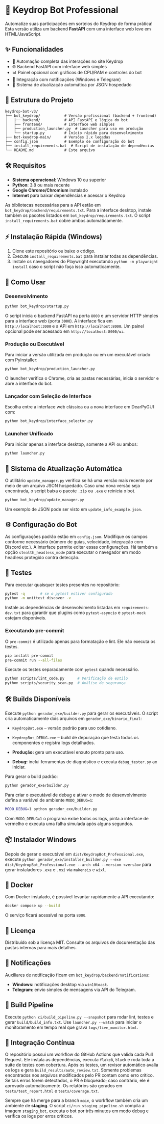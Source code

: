 # 🤖 Keydrop Bot Professional

Automatize suas participações em sorteios do Keydrop de forma prática! Esta versão utiliza um backend **FastAPI** com uma interface web leve em HTML/JavaScript.

## ✨ Funcionalidades
- 🔗 Automação completa das interações no site Keydrop
- 🌐 Backend FastAPI com interface web simples
- 📊 Painel opcional com gráficos de CPU/RAM e controles do bot
- 💬 Integração com notificações (Windows e Telegram)
- 🔄 Sistema de atualização automática por JSON hospedado

## 📁 Estrutura do Projeto
```text
keydrop-bot-v3/
├── bot_keydrop/           # Versão profissional (backend + frontend)
│   ├── backend/           # API FastAPI e lógica do bot
│   ├── frontend/          # Interface web simples
│   ├── production_launcher.py  # Launcher para uso em produção
│   └── startup.py         # Início rápido para desenvolvimento
├── bot-keydrop-main/      # Versões 2.x legadas
├── config.json            # Exemplo de configuração do bot
├── install_requirements.bat  # Script de instalação de dependências
└── README.md              # Este arquivo
```

## 🛠 Requisitos
- **Sistema operacional**: Windows 10 ou superior
- **Python**: 3.8 ou mais recente
- **Google Chrome/Chromium** instalado
- **Internet** para baixar dependências e acessar o Keydrop

As bibliotecas necessárias para a API estão em `bot_keydrop/backend/requirements.txt`.
Para a interface desktop, instale também os pacotes listados em `bot_keydrop/requirements.txt`.
O script `install_requirements.bat` cobre ambos automaticamente.

## ⚡ Instalação Rápida (Windows)
1. Clone este repositório ou baixe o código.
2. Execute `install_requirements.bat` para instalar todas as dependências.
3. Instale os navegadores do Playwright executando `python -m playwright install` caso o script não faça isso automaticamente.

## 🚀 Como Usar
### Desenvolvimento
```bash
python bot_keydrop/startup.py
```
O script inicia o backend FastAPI na porta `8000` e um servidor HTTP simples para a interface web (porta `3000`). A interface fica em `http://localhost:3000` e a API em `http://localhost:8000`. Um painel opcional pode ser acessado em `http://localhost:8000/ui`.

### Produção ou Executável
Para iniciar a versão utilizada em produção ou em um executável criado com PyInstaller:
```bash
python bot_keydrop/production_launcher.py
```
O launcher verifica o Chrome, cria as pastas necessárias, inicia o servidor e abre a interface do bot.

### Lançador com Seleção de Interface
Escolha entre a interface web clássica ou a nova interface em DearPyGUI com:
```bash
python bot_keydrop/interface_selector.py
```

### Launcher Unificado
Para iniciar apenas a interface desktop, somente a API ou ambos:
```bash
python launcher.py
```

## 🔄 Sistema de Atualização Automática
O utilitário `update_manager.py` verifica se há uma versão mais recente por meio de um arquivo JSON hospedado. Caso uma nova versão seja encontrada, o script baixa o pacote `.zip` ou `.exe` e reinicia o bot.
```bash
python bot_keydrop/update_manager.py
```
Um exemplo de JSON pode ser visto em `update_info_example.json`.

## ⚙ Configuração do Bot
As configurações padrão estão em `config.json`. Modifique os campos conforme necessário (número de guias, velocidade, integração com Discord etc.). A interface permite editar essas configurações. Há também a opção `stealth_headless_mode` para executar o navegador em modo headless protegido contra detecção.

## 🧪 Testes
Para executar quaisquer testes presentes no repositório:
```bash
pytest -q       # se o pytest estiver configurado
python -m unittest discover -v
```
Instale as dependências de desenvolvimento listadas em `requirements-dev.txt`
para garantir que plugins como `pytest-asyncio` e `pytest-mock` estejam
disponíveis.

### Executando pre-commit
O `pre-commit` é utilizado apenas para formatação e lint. Ele não executa os testes.

```bash
pip install pre-commit
pre-commit run --all-files
```

Execute os testes separadamente com `pytest` quando necessário.

```bash
python scripts/lint_code.py      # Verificação de estilo
python scripts/security_scan.py  # Análise de segurança
```

## 🛠 Builds Disponíveis
Execute `python gerador_exe/builder.py` para gerar os executáveis. O script cria automaticamente dois arquivos em `gerador_exe/binario_final`:

- `KeydropBot.exe` – versão padrão para uso cotidiano.
- `KeydropBot_DEBUG.exe` – build de depuração que testa todos os componentes e registra logs detalhados.

- **Produção:** gera um executável enxuto pronto para uso.
- **Debug:** inclui ferramentas de diagnóstico e executa `debug_tester.py` ao iniciar.

Para gerar o build padrão:

```bash
python gerador_exe/builder.py
```

Para criar o executável de debug e ativar o modo de desenvolvimento defina a variável de ambiente `MODO_DEBUG=1`:

```bash
MODO_DEBUG=1 python gerador_exe/builder.py
```

Com `MODO_DEBUG=1` o programa exibe todos os logs, pinta a interface de vermelho e executa uma falha simulada após alguns segundos.

## 📦 Instalador Windows
Depois de gerar o executável em `dist/KeydropBot_Professional.exe`, execute
`python gerador_exe/installer_builder.py --exe dist/KeydropBot_Professional.exe --arch x64 --version <versão>`
para gerar instaladores `.exe` e `.msi` via `makensis` e `wixl`.

## 🐳 Docker
Com Docker instalado, é possível levantar rapidamente a API executando:

```bash
docker compose up --build
```

O serviço ficará acessível na porta `8000`.

## 📄 Licença
Distribuído sob a licença MIT. Consulte os arquivos de documentação das pastas internas para mais detalhes.

## 🔔 Notificações
Auxiliares de notificação ficam em `bot_keydrop/backend/notifications`:
- **Windows**: notificações desktop via `win10toast`.
- **Telegram**: envio simples de mensagens via API do Telegram.


## 🚀 Build Pipeline
Execute `python ci/build_pipeline.py --snapshot` para rodar lint, testes e gerar `build/build_info.txt`.
Use `launcher.py --watch` para iniciar o monitoramento em tempo real que grava `logs/live_monitor.html`.

## 🚀 Integração Contínua

O repositório possui um workflow do GitHub Actions que valida cada Pull Request.
Ele instala as dependências, executa `flake8`, `black` e roda toda a suíte de testes com cobertura.
Após os testes, um revisor automático avalia os logs e gera `build_results/auto_review.txt`.
Somente problemas encontrados nos arquivos modificados pelo PR contam como erro crítico.
Se tais erros forem detectados, o PR é bloqueado; caso contrário, ele é aprovado automaticamente.
Os relatórios são gerados em `tests/test_report.html` e `tests/coverage.txt`.

Sempre que há merge para a branch `main`, o workflow também cria um ambiente de
**staging**. O script `ci/run_staging_pipeline.sh` compila a imagem
`staging_bot`, executa o bot por três minutos em modo debug e verifica os logs
por erros críticos.
